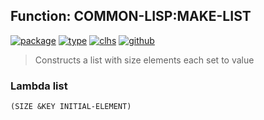 ## Function: COMMON-LISP:MAKE-LIST
[![package](https://img.shields.io/badge/Package-COMMON--LISP-5f9ea0.svg?style=social&colorA=999999)](../) [![type](https://img.shields.io/badge/Type-Function-5f9ea0.svg?style=social&colorA=999999)](../#function) [![clhs](https://img.shields.io/badge/CLHS-MAKE--LIST-5f9ea0.svg?style=social&colorA=999999)](http://www.lispworks.com/documentation/HyperSpec/Body/f_mk_lis.htm) [![github](https://img.shields.io/badge/GitHub-View_the_source-5f9ea0.svg?style=social&colorA=999999&logo=github)](https://github.com/sbcl/sbcl/blob/master/src/code/list.lisp/) 

> Constructs a list with size elements each set to value

### Lambda list
```
(SIZE &KEY INITIAL-ELEMENT)
```
